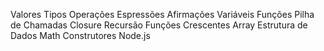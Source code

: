 Valores
Tipos
Operações
Espressões
Afirmações
Variáveis
Funções
Pilha de Chamadas
Closure
Recursão
Funções Crescentes
Array
Estrutura de Dados
Math
Construtores
Node.js